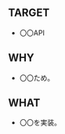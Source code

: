 <!-- プルリクエストのタイトルは実装内容がわかるものにしてください。 -->

## TARGET

<!-- 対象API・機能を入力してください(省略可)。 -->

* 〇〇API

## WHY

<!-- なぜやったかを入力してください(省略可)。 -->

* 〇〇ため。

## WHAT

<!-- 何をやったかを入力してください。 -->

* 〇〇を実装。
